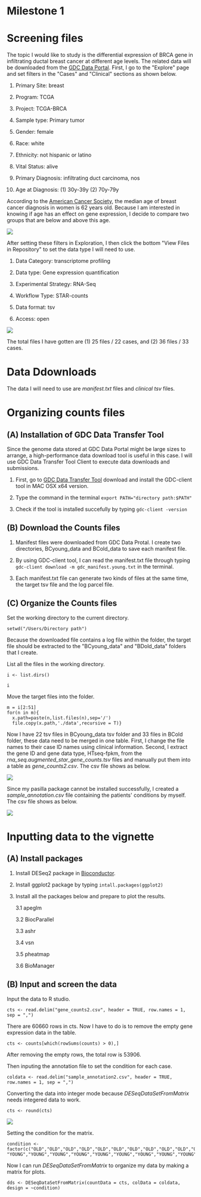 # Milestone 1

# Screening files

The topic I would like to study is the differential expression of BRCA gene in infiltrating ductal breast cancer at different age levels. The related data will be downloaded from the [GDC Data Portal](https://portal.gdc.cancer.gov/). First, I go to the "Explore" page and set filters in the "Cases" and "Clinical" sections as shown below.

1. Primary Site: breast

2. Program: TCGA

3. Project: TCGA-BRCA

4. Sample type: Primary tumor

5. Gender: female

6. Race: white

7. Ethnicity: not hispanic or latino

8. Vital Status: alive

9. Primary Diagnosis: infiltrating duct carcinoma, nos

10. Age at Diagnosis: (1) 30y-39y (2) 70y-79y

According to the [American Cancer Society](https://www.cancer.org/cancer/breast-cancer/about/how-common-is-breast-cancer.html#:~:text=Breast%20cancer%20mainly%20occurs%20in,cancer%20are%20younger%20than%2045.), the median age of breast cancer diagnosis in women is 62 years old. Because I am interested in knowing if age has an effect on gene expression, I decide to compare two groups that are below and above this age.

![](https://github.com/ywang886/Plots/blob/main/exploration.png?raw=true)

After setting these filters in Exploration, I then click the bottom "View Files in Repository" to set the data type I will need to use.

1. Data Category: transcriptome profiling

2. Data type: Gene expression quantification

3. Experimental Strategy: RNA-Seq

4. Workflow Type: STAR-counts

5. Data format: tsv

6. Access: open

![](https://github.com/ywang886/Plots/blob/main/repository.png?raw=true)

The total files I have gotten are (1) 25 files / 22 cases, and (2) 36 files / 33 cases.

# Data Ddownloads

The data I will need to use are _manifest.txt_ files and _clinical tsv_ files.

# Organizing counts files

## (A) Installation of GDC Data Transfer Tool

Since the genome data stored at GDC Data Portal might be large sizes to arrange, a high-performance data download tool is useful in this case. I will use GDC Data Transfer Tool Client to execute data downloads and submissions.

1. First, go to [GDC Data Transfer Tool](https://gdc.cancer.gov/access-data/gdc-data-transfer-tool) download and install the GDC-client tool in MAC OSX x64 version.

2.  Type the command in the terminal `export PATH="directory path:$PATH"`

3. Check if the tool is installed succefully by typing `gdc-client -version` 

## (B) Download the Counts files

1. Manifest files were downloaded from GDC Data Protal. I create two directories, BCyoung_data and BCold_data to save each manifest file.

2. By using GDC-client tool, I can read the manifest.txt file through typing `gdc-client download -m gdc_manifest.young.txt` in the terminal.

3. Each manifest.txt file can generate two kinds of files at the same time, the target tsv file and the log parcel file.

## (C) Organize the Counts files

Set the working directory to the current directory.

`setwd("/Users/Directory path")`

Because the downloaded file contains a log file within the folder, the target file should be extracted to the "BCyoung_data" and "BDold_data" folders that I create.

List all the files in the working directory.

```
i <- list.dirs()

i
```

Move the target files into the folder.

```
m = i[2:51]
for(n in m){
  x.path=paste(n,list.files(n),sep='/')
  file.copy(x.path,'./data',recursive = T)}
```

Now I have 22 tsv files in BCyoung_data tsv folder and 33 files in BCold folder, these data need to be merged in one table. First, I change the file names to their case ID names using clinical information. Second, I extract the gene ID and gene data type, HTseq-fpkm, from the _rna_seq.augmented_star_gene_counts.tsv_ files and manually put them into a table as _gene_counts2.csv_. The csv file shows as below.

![](https://github.com/ywang886/Plots/blob/main/gene_counts.png?raw=true)

Since my pasilla package cannot be installed successfully, I created a _sample_annotation.csv_ file containing the patients' conditions by myself. The csv file shows as below.

![](https://github.com/ywang886/Plots/blob/main/sample_annotation.png?raw=true)

# Inputting data to the vignette

## (A) Install packages

1. Install DESeq2 package in [Bioconductor](https://bioconductor.org/packages/release/bioc/html/DESeq2.html).

2. Install ggplot2 package by typing `intall.packages(ggplot2)`

3. Install all the packages below and prepare to plot the results.

	3.1 apeglm
	
	3.2 BiocParallel
	
	3.3 ashr
	
	3.4 vsn
	
	3.5 pheatmap
	
	3.6 BioManager

## (B) Input and screen the data

Input the data to R studio.

`cts <- read.delim("gene_counts2.csv", header = TRUE, row.names = 1, sep = ",")`

There are 60660 rows in cts. Now I have to do is to remove the empty gene expression data in the table.

`cts <- counts[which(rowSums(counts) > 0),]`

After removing the empty rows, the total row is 53906.

Then inputing the annotation file to set the condition for each case.

`coldata <- read.delim("sample_annotation2.csv", header = TRUE, row.names = 1, sep = ",")
`

Converting the data into integer mode because _DESeqDataSetFromMatrix_ needs integered data to work.

`cts <- round(cts)`

![](https://github.com/ywang886/Plots/blob/main/cts.png?raw=true)

Setting the condition for the matrix.

```
condition <- factor(c("OLD","OLD","OLD","OLD","OLD","OLD","OLD","OLD","OLD","OLD","OLD","OLD","OLD","OLD","OLD","OLD","OLD","OLD","OLD","OLD","OLD","OLD","OLD","OLD","OLD","OLD","OLD","OLD","OLD","OLD","OLD","OLD","OLD",
"YOUNG","YOUNG","YOUNG","YOUNG","YOUNG","YOUNG","YOUNG","YOUNG","YOUNG","YOUNG","YOUNG","YOUNG","YOUNG","YOUNG","YOUNG","YOUNG","YOUNG","YOUNG","YOUNG","YOUNG","YOUNG","YOUNG"))
```

Now I can run _DESeqDataSetFromMatrix_ to organize my data by making a matrix for plots.

`dds <- DESeqDataSetFromMatrix(countData = cts, colData = coldata, design = ~condition)`

